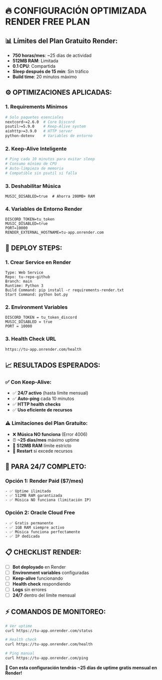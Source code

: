 # 🔥 CONFIGURACIÓN OPTIMIZADA RENDER FREE PLAN

## 📊 Límites del Plan Gratuito Render:
- **750 horas/mes**: ~25 días de actividad
- **512MB RAM**: Limitada
- **0.1 CPU**: Compartida
- **Sleep después de 15 min**: Sin tráfico
- **Build time**: 20 minutos máximo

## ⚙️ OPTIMIZACIONES APLICADAS:

### **1. Requirements Mínimos**
```bash
# Solo paquetes esenciales
nextcord>=2.6.0  # Core Discord
psutil>=5.9.0    # Keep-Alive system
aiohttp>=3.9.0   # HTTP server
python-dotenv    # Variables de entorno
```

### **2. Keep-Alive Inteligente**
```python
# Ping cada 10 minutos para evitar sleep
# Consumo mínimo de CPU
# Auto-limpieza de memoria
# Compatible sin psutil si falla
```

### **3. Deshabilitar Música**
```env
MUSIC_DISABLED=true  # Ahorra 200MB+ RAM
```

### **4. Variables de Entorno Render**
```env
DISCORD_TOKEN=tu_token
MUSIC_DISABLED=true
PORT=10000
RENDER_EXTERNAL_HOSTNAME=tu-app.onrender.com
```

## 🚀 DEPLOY STEPS:

### **1. Crear Service en Render**
```
Type: Web Service
Repo: tu-repo-github
Branch: main
Runtime: Python 3
Build Command: pip install -r requirements-render.txt
Start Command: python bot.py
```

### **2. Environment Variables**
```
DISCORD_TOKEN = tu_token_discord
MUSIC_DISABLED = true
PORT = 10000
```

### **3. Health Check URL**
```
https://tu-app.onrender.com/health
```

## 📈 RESULTADOS ESPERADOS:

### **✅ Con Keep-Alive:**
- ✅ **24/7 activo** (hasta límite mensual)
- ✅ **Auto-ping** cada 10 minutos
- ✅ **HTTP health checks**
- ✅ **Uso eficiente de recursos**

### **⚠️ Limitaciones del Plan Gratuito:**
- ❌ **Música NO funciona** (Error 4006)
- ⏰ **~25 días/mes** máximo uptime
- 💾 **512MB RAM** límite estricto
- 🔄 **Restart** si excede recursos

## 🎯 PARA 24/7 COMPLETO:

### **Opción 1: Render Paid ($7/mes)**
```
- ✅ Uptime ilimitado
- ✅ 512MB RAM garantizada
- ✅ Música NO funciona (limitación IP)
```

### **Opción 2: Oracle Cloud Free**
```
- ✅ Gratis permanente
- ✅ 1GB RAM siempre activo
- ✅ Música funciona perfectamente
- ✅ IP dedicada
```

## 📋 CHECKLIST RENDER:

- [ ] **Bot deployado** en Render
- [ ] **Environment variables** configuradas
- [ ] **Keep-alive** funcionando
- [ ] **Health check** respondiendo
- [ ] **Logs** sin errores
- [ ] **24/7** dentro del límite mensual

## ⚡ COMANDOS DE MONITOREO:

```bash
# Ver uptime
curl https://tu-app.onrender.com/status

# Health check
curl https://tu-app.onrender.com/health

# Ping manual
curl https://tu-app.onrender.com/ping
```

**🎉 Con esta configuración tendrás ~25 días de uptime gratis mensual en Render!**